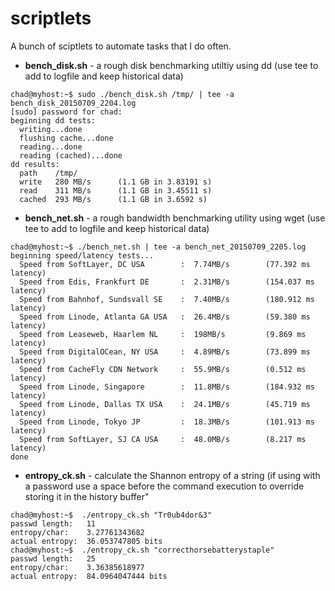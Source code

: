 # scriptlets

A bunch of sciptlets to automate tasks that I do often.

* **bench_disk.sh** - a rough disk benchmarking utiltiy using dd (use tee to add to logfile and keep historical data)

```
chad@myhost:~$ sudo ./bench_disk.sh /tmp/ | tee -a bench_disk_20150709_2204.log
[sudo] password for chad:
beginning dd tests:
  writing...done
  flushing cache...done
  reading...done
  reading (cached)...done
dd results:
  path    /tmp/
  write   280 MB/s      (1.1 GB in 3.83191 s)
  read    311 MB/s      (1.1 GB in 3.45511 s)
  cached  293 MB/s      (1.1 GB in 3.6592 s)
```

* **bench_net.sh** - a rough bandwidth benchmarking utility using wget (use tee to add to logfile and keep historical data)

```
chad@myhost:~$ ./bench_net.sh | tee -a bench_net_20150709_2205.log
beginning speed/latency tests...
  Speed from SoftLayer, DC USA        :  7.74MB/s        (77.392 ms latency)
  Speed from Edis, Frankfurt DE       :  2.31MB/s        (154.037 ms latency)
  Speed from Bahnhof, Sundsvall SE    :  7.40MB/s        (180.912 ms latency)
  Speed from Linode, Atlanta GA USA   :  26.4MB/s        (59.380 ms latency)
  Speed from Leaseweb, Haarlem NL     :  198MB/s         (9.869 ms latency)
  Speed from DigitalOCean, NY USA     :  4.89MB/s        (73.899 ms latency)
  Speed from CacheFly CDN Network     :  55.9MB/s        (0.512 ms latency)
  Speed from Linode, Singapore        :  11.8MB/s        (184.932 ms latency)
  Speed from Linode, Dallas TX USA    :  24.1MB/s        (45.719 ms latency)
  Speed from Linode, Tokyo JP         :  18.3MB/s        (101.913 ms latency)
  Speed from SoftLayer, SJ CA USA     :  48.0MB/s        (8.217 ms latency)
done
```

* **entropy_ck.sh** - calculate the Shannon entropy of a string (if using with a password use a space before the command execution to override storing it in the history buffer"

```
chad@myhost:~$  ./entropy_ck.sh "Tr0ub4dor&3"
passwd length:   11
entropy/char:    3.27761343682
actual entropy:  36.053747805 bits
chad@myhost:~$  ./entropy_ck.sh "correcthorsebatterystaple"
passwd length:   25
entropy/char:    3.36385618977
actual entropy:  84.0964047444 bits
```

